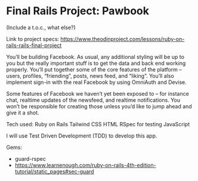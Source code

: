 # Final Rails Project: Pawbook

(Include a t.o.c., what else?)

Link to project specs:
https://www.theodinproject.com/lessons/ruby-on-rails-rails-final-project

You’ll be building Facebook. As usual, any additional styling will be up to you but the really important stuff is to get the data and back end working properly. You’ll put together some of the core features of the platform – users, profiles, “friending”, posts, news feed, and “liking”. You’ll also implement sign-in with the real Facebook by using OmniAuth and Devise.

Some features of Facebook we haven’t yet been exposed to – for instance chat, realtime updates of the newsfeed, and realtime notifications. You won’t be responsible for creating those unless you’d like to jump ahead and give it a shot.

Tech used:
Ruby on Rails
Tailwind CSS
HTML
RSpec for testing
JavaScript

I will use Test Driven Development (TDD) to develop this app.

Gems:
- guard-rspec <!-- Possibly unmaintained -->
- https://www.learnenough.com/ruby-on-rails-4th-edition-tutorial/static_pages#sec-guard

